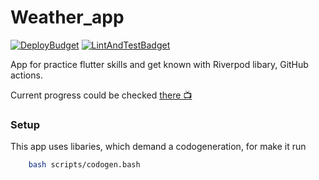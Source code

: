 # Weather_app

[![DeployBudget][DeployBadget]][Deploy] [![LintAndTestBadget][LintAndTestBadget]][LintAndTest]


App for practice flutter skills and
get known with Riverpod libary, GitHub actions.

Current progress could be checked [there 📺](https://gj1337.github.io/weather_app/)

### Setup 

This app uses libaries, which demand a codogeneration, for make it 
run 
``` bash
    bash scripts/codogen.bash
```

<!-- Links -->
[Deploy]: https://github.com/Gj1337/weather_app/actions/workflows/deploy.yaml     
[DeployBadget]: https://github.com/Gj1337/weather_app/actions/workflows/deploy.yaml/badge.svg 

[LintAndTest]: https://github.com/Gj1337/weather_app/actions/workflows/lint_and_test.yaml     
[LintAndTestBadget]: https://github.com/Gj1337/weather_app/actions/workflows/lint_and_test.yaml/badge.svg 
